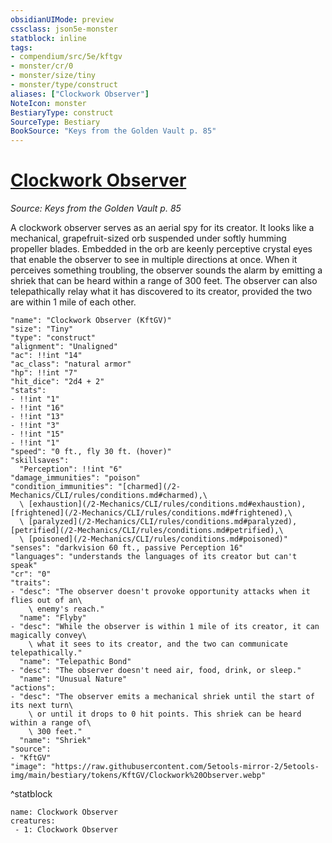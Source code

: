 ```yaml
---
obsidianUIMode: preview
cssclass: json5e-monster
statblock: inline
tags:
- compendium/src/5e/kftgv
- monster/cr/0
- monster/size/tiny
- monster/type/construct
aliases: ["Clockwork Observer"]
NoteIcon: monster
BestiaryType: construct
SourceType: Bestiary
BookSource: "Keys from the Golden Vault p. 85"
---
```

# [Clockwork Observer](2-Mechanics/CLI/bestiary/construct/clockwork-observer-kftgv.md)
*Source: Keys from the Golden Vault p. 85*  

A clockwork observer serves as an aerial spy for its creator. It looks like a mechanical, grapefruit-sized orb suspended under softly humming propeller blades. Embedded in the orb are keenly perceptive crystal eyes that enable the observer to see in multiple directions at once. When it perceives something troubling, the observer sounds the alarm by emitting a shriek that can be heard within a range of 300 feet. The observer can also telepathically relay what it has discovered to its creator, provided the two are within 1 mile of each other.

```statblock
"name": "Clockwork Observer (KftGV)"
"size": "Tiny"
"type": "construct"
"alignment": "Unaligned"
"ac": !!int "14"
"ac_class": "natural armor"
"hp": !!int "7"
"hit_dice": "2d4 + 2"
"stats":
- !!int "1"
- !!int "16"
- !!int "13"
- !!int "3"
- !!int "15"
- !!int "1"
"speed": "0 ft., fly 30 ft. (hover)"
"skillsaves":
  "Perception": !!int "6"
"damage_immunities": "poison"
"condition_immunities": "[charmed](/2-Mechanics/CLI/rules/conditions.md#charmed),\
  \ [exhaustion](/2-Mechanics/CLI/rules/conditions.md#exhaustion), [frightened](/2-Mechanics/CLI/rules/conditions.md#frightened),\
  \ [paralyzed](/2-Mechanics/CLI/rules/conditions.md#paralyzed), [petrified](/2-Mechanics/CLI/rules/conditions.md#petrified),\
  \ [poisoned](/2-Mechanics/CLI/rules/conditions.md#poisoned)"
"senses": "darkvision 60 ft., passive Perception 16"
"languages": "understands the languages of its creator but can't speak"
"cr": "0"
"traits":
- "desc": "The observer doesn't provoke opportunity attacks when it flies out of an\
    \ enemy's reach."
  "name": "Flyby"
- "desc": "While the observer is within 1 mile of its creator, it can magically convey\
    \ what it sees to its creator, and the two can communicate telepathically."
  "name": "Telepathic Bond"
- "desc": "The observer doesn't need air, food, drink, or sleep."
  "name": "Unusual Nature"
"actions":
- "desc": "The observer emits a mechanical shriek until the start of its next turn\
    \ or until it drops to 0 hit points. This shriek can be heard within a range of\
    \ 300 feet."
  "name": "Shriek"
"source":
- "KftGV"
"image": "https://raw.githubusercontent.com/5etools-mirror-2/5etools-img/main/bestiary/tokens/KftGV/Clockwork%20Observer.webp"
```
^statblock

```encounter-table
name: Clockwork Observer
creatures:
 - 1: Clockwork Observer
```
